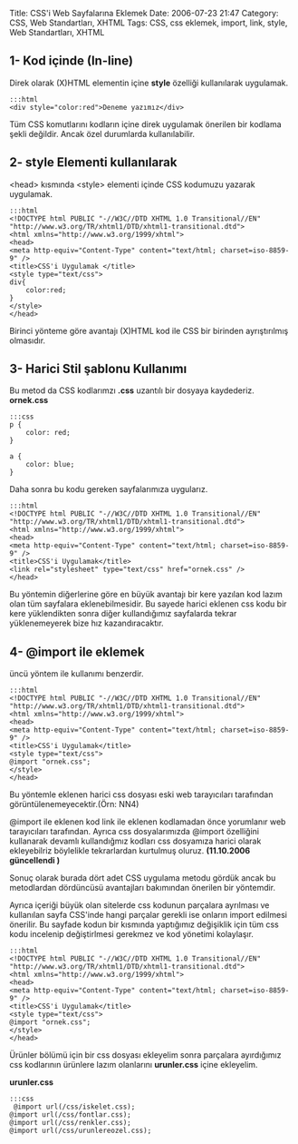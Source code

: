 Title: CSS&#039;i Web Sayfalarına Eklemek
Date: 2006-07-23 21:47
Category: CSS, Web Standartları, XHTML
Tags: CSS, css eklemek, import, link, style, Web Standartları, XHTML

## 1- Kod içinde (In-line)

Direk olarak (X)HTML elementin içine **style** özelliği kullanılarak
uygulamak.<!--more-->

	:::html
	<div style="color:red">Deneme yazımız</div> 

Tüm CSS komutlarını kodların içine direk uygulamak önerilen bir kodlama
şekli değildir. Ancak özel durumlarda kullanılabilir.

## 2- style Elementi kullanılarak

<head\> kısmında <style\> elementi içinde CSS kodumuzu yazarak
uygulamak.

	:::html
	<!DOCTYPE html PUBLIC "-//W3C//DTD XHTML 1.0 Transitional//EN" "http://www.w3.org/TR/xhtml1/DTD/xhtml1-transitional.dtd">
	<html xmlns="http://www.w3.org/1999/xhtml">
	<head> 
	<meta http-equiv="Content-Type" content="text/html; charset=iso-8859-9" />
	<title>CSS'i Uygulamak </title> 
	<style type="text/css"> 
	div{
		color:red;
	}
	</style>
	</head>

Birinci yönteme göre avantajı (X)HTML kod ile CSS bir birinden
ayrıştırılmış olmasıdır.

## 3- Harici Stil şablonu Kullanımı

Bu metod da CSS kodlarımzı **.css** uzantılı bir dosyaya kaydederiz.
**ornek.css**

	:::css
	p { 
		color: red; 
	} 
	
	a { 
		color: blue; 
	}


Daha sonra bu kodu gereken sayfalarımıza uygularız.

	:::html
	<!DOCTYPE html PUBLIC "-//W3C//DTD XHTML 1.0 Transitional//EN" "http://www.w3.org/TR/xhtml1/DTD/xhtml1-transitional.dtd">
	<html xmlns="http://www.w3.org/1999/xhtml">
	<head>
	<meta http-equiv="Content-Type" content="text/html; charset=iso-8859-9" />
	<title>CSS'i Uygulamak</title>
	<link rel="stylesheet" type="text/css" href="ornek.css" />
	</head> 

Bu yöntemin diğerlerine göre en büyük avantajı bir kere yazılan kod
lazım olan tüm sayfalara eklenebilmesidir. Bu sayede harici eklenen css
kodu bir kere yüklendikten sonra diğer kullandığımız sayfalarda tekrar
yüklenemeyerek bize hız kazandıracaktır.

## 4- @import ile eklemek

üncü yöntem ile kullanımı benzerdir.

	:::html
	<!DOCTYPE html PUBLIC "-//W3C//DTD XHTML 1.0 Transitional//EN" "http://www.w3.org/TR/xhtml1/DTD/xhtml1-transitional.dtd">
	<html xmlns="http://www.w3.org/1999/xhtml">
	<head>
	<meta http-equiv="Content-Type" content="text/html; charset=iso-8859-9" />
	<title>CSS'i Uygulamak</title>
	<style type="text/css"> 
	@import "ornek.css"; 
	</style>
	</head>	

Bu yöntemle eklenen harici css dosyası eski web tarayıcıları tarafından
görüntülenemeyecektir.(Örn: NN4)

@import ile eklenen kod link ile eklenen kodlamadan önce yorumlanır web
tarayıcıları tarafından. Ayrıca css dosyalarımızda @import özelliğini
kullanarak devamlı kullandığmız kodları css dosyamıza harici olarak
ekleyebilriz böylelikle tekrarlardan kurtulmuş oluruz. **(11.10.2006
güncellendi )**

Sonuç olarak burada dört adet CSS uygulama metodu gördük ancak bu
metodlardan dördüncüsü avantajları bakımından önerilen bir yöntemdir.

Ayrıca içeriği büyük olan sitelerde css kodunun parçalara ayrılması ve
kullanılan sayfa CSS'inde hangi parçalar gerekli ise onların import
edilmesi önerilir. Bu sayfade kodun bir kısmında yaptığımız değişiklik
için tüm css kodu incelenip değiştirlmesi gerekmez ve kod yönetimi
kolaylaşır.

	:::html
	<!DOCTYPE html PUBLIC "-//W3C//DTD XHTML 1.0 Transitional//EN" "http://www.w3.org/TR/xhtml1/DTD/xhtml1-transitional.dtd">
	<html xmlns="http://www.w3.org/1999/xhtml">
	<head>
	<meta http-equiv="Content-Type" content="text/html; charset=iso-8859-9" />
	<title>CSS'i Uygulamak</title>
	<style type="text/css"> 
	@import "ornek.css"; 
	</style>
	</head>

Ürünler bölümü için bir css dosyası ekleyelim sonra parçalara
ayırdığımız css kodlarının ürünlere lazım olanlarını **urunler.css**
içine ekleyelim.

**urunler.css**

	:::css
	 @import url(/css/iskelet.css); 
	@import url(/css/fontlar.css); 
	@import url(/css/renkler.css); 
	@import url(/css/urunlereozel.css); 


